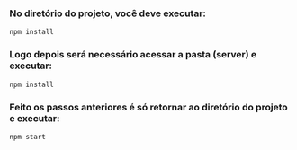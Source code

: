 

### No diretório do projeto, você deve executar:

`npm install`

### Logo depois será necessário acessar a pasta (server) e executar:

 `npm install`
 
### Feito os passos anteriores é só retornar ao diretório do projeto e executar:

 `npm start`
